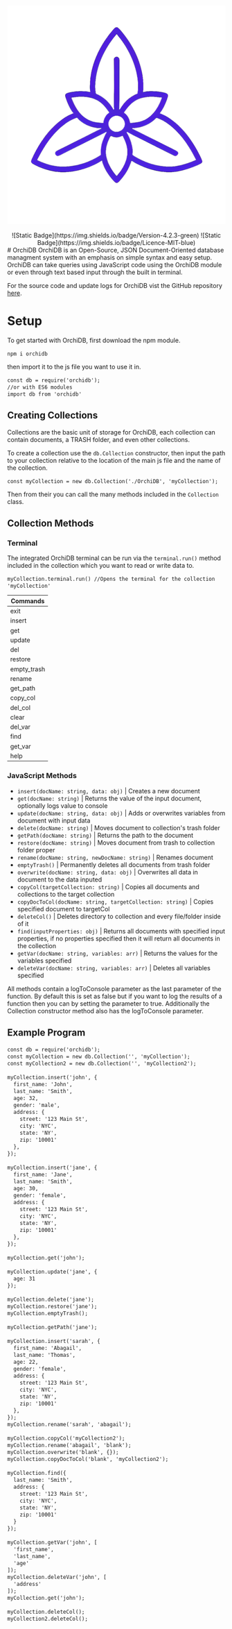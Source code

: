![OrchiDB_logo](OrchiDB.png)
<center>
![Static Badge](https://img.shields.io/badge/Version-4.2.3-green)
![Static Badge](https://img.shields.io/badge/Licence-MIT-blue)
</center>
# OrchiDB
OrchiDB is an Open-Source, JSON Document-Oriented database managment system with an emphasis on simple syntax and easy setup. OrchiDB can take queries using JavaScript code using the OrchiDB module or even through text based input through the built in terminal.

For the source code and update logs for OrchiDB vist the GitHub repository [here](https://github.com/H4drian/OrchiDB).

# Setup
To get started with OrchiDB, first download the npm module.
```
npm i orchidb
```
then import it to the js file you want to use it in.
```
const db = require('orchidb');
//or with ES6 modules
import db from 'orchidb'
```
## Creating Collections
Collections are the basic unit of storage for OrchiDB, each collection can contain documents, a TRASH folder, and even other collections.

To create a collection use the `db.Collection` constructor, then input the path to your collection relative to the location of the main js file and the name of the collection.
```
const myCollection = new db.Collection('./OrchiDB', 'myCollection');
```
Then from their you can call the many methods included in the `Collection` class.

## Collection Methods
### Terminal
The integrated OrchiDB terminal can be run via the `terminal.run()` method included in the collection which you want to read or write data to.
```
myCollection.terminal.run() //Opens the terminal for the collection 'myCollection'
```
| Commands |
|----------|
|exit      |
|insert    |
|get       |
|update    |
|del       |
|restore   |
|empty_trash|
|rename    |
|get_path  |
|copy_col  |
|del_col   |
|clear     |
|del_var   |
|find      |
|get_var   |
|help      |

### JavaScript Methods
- `insert(docName: string, data: obj)` | Creates a new document
- `get(docName: string)` | Returns the value of the input document, optionally logs value to console
- `update(docName: string, data: obj)` | Adds or overwrites variables from document with input data
- `delete(docName: string)` | Moves document to collection's trash folder
- `getPath(docName: string)` | Returns the path to the document
- `restore(docName: string)` | Moves document from trash to collection folder proper
- `rename(docName: string, newDocName: string)` | Renames document
- `emptyTrash()` | Permanently deletes all documents from trash folder
- `overwrite(docName: string, data: obj)` | Overwrites all data in document to the data inputed
- `copyCol(targetCollection: string)` | Copies all documents and collections to the target collection
- `copyDocToCol(docName: string, targetCollection: string)` | Copies specified document to targetCol
- `deleteCol()` | Deletes directory to collection and every file/folder inside of it
- `find(inputProperties: obj)` | Returns all documents with specified input properties, if no properties specified then it will return all documents in the collection
- `getVar(docName: string, variables: arr)` | Returns the values for the variables specified
- `deleteVar(docName: string, variables: arr)` | Deletes all variables specified

All methods contain a logToConsole parameter as the last parameter of the function. By default this is set as false but if you want to log the results of a function then you can by setting the parameter to true. Additionally the Collection constructor method also has the logToConsole parameter.
## Example Program
~~~
const db = require('orchidb');
const myCollection = new db.Collection('', 'myCollection');
const myCollection2 = new db.Collection('', 'myCollection2');

myCollection.insert('john', {
  first_name: 'John',
  last_name: 'Smith',
  age: 32,
  gender: 'male',
  address: {
    street: '123 Main St',
    city: 'NYC',
    state: 'NY',
    zip: '10001'
  },
});

myCollection.insert('jane', {
  first_name: 'Jane',
  last_name: 'Smith',
  age: 30,
  gender: 'female',
  address: {
    street: '123 Main St',
    city: 'NYC',
    state: 'NY',
    zip: '10001'
  },
});

myCollection.get('john');

myCollection.update('jane', {
  age: 31
});

myCollection.delete('jane');
myCollection.restore('jane');
myCollection.emptyTrash();

myCollection.getPath('jane');

myCollection.insert('sarah', {
  first_name: 'Abagail',
  last_name: 'Thomas',
  age: 22,
  gender: 'female',
  address: {
    street: '123 Main St',
    city: 'NYC',
    state: 'NY',
    zip: '10001'
  },
}); 
myCollection.rename('sarah', 'abagail');

myCollection.copyCol('myCollection2');
myCollection.rename('abagail', 'blank');
myCollection.overwrite('blank', {});
myCollection.copyDocToCol('blank', 'myCollection2');

myCollection.find({
  last_name: 'Smith',
  address: {
    street: '123 Main St',
    city: 'NYC',
    state: 'NY',
    zip: '10001'
  }
});

myCollection.getVar('john', [
  'first_name',
  'last_name',
  'age'
]);
myCollection.deleteVar('john', [
  'address'
]);
myCollection.get('john');

myCollection.deleteCol();
myCollection2.deleteCol();
~~~
